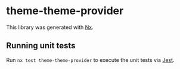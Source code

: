 # theme-theme-provider

This library was generated with [Nx](https://nx.dev).

## Running unit tests

Run `nx test theme-theme-provider` to execute the unit tests via [Jest](https://jestjs.io).
